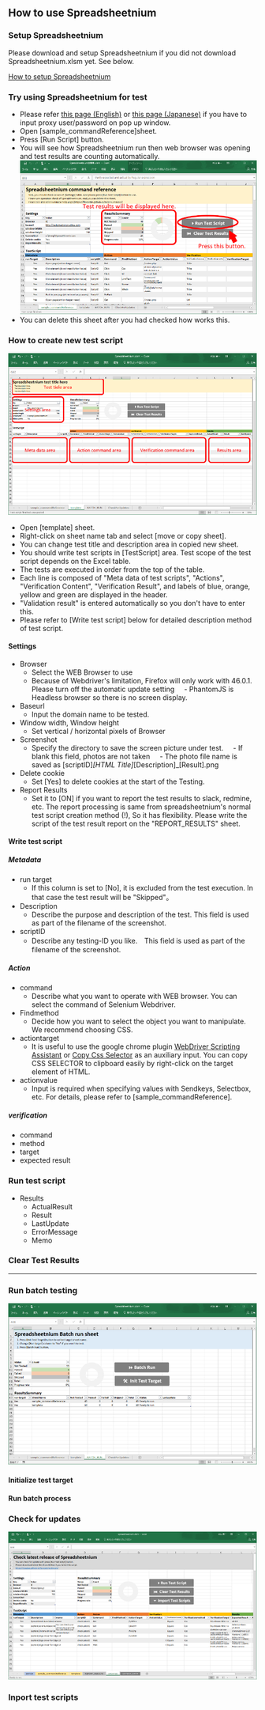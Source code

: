 ## How to use Spreadsheetnium

### Setup Spreadsheetnium
Please download and setup Spreadsheetnium if you did not download Spreadsheetnium.xlsm yet. See below.

[How to setup Spreadsheetnium](./howToSetupSpreadsheetnium.html)

### Try using Spreadsheetnium for test

- Please refer [this page (English)](http://stackoverflow.com/questions/25686108/fiddler-gateway-proxy-username-password) or  [this page (Japanese)](http://qiita.com/Nuits/items/1bd84b45b0b092527d8d) if you have to input proxy user/password on pop up window.
- Open [sample_commandReference]sheet.
- Press [Run Script] button.
- You will see how Spreadsheetnium run then web browser was opening and   test results are counting automatically.
![Try using Spreadsheetnium for test](img/try.png "Try using Spreadsheetnium for test")
- You can delete this sheet after you had checked how works this.


### How to create new test script

![How to create new test script](img/write.png "How to create new test script")

- Open [template] sheet.
- Right-click on sheet name tab and select [move or copy sheet].
- You can change test title and description area in copied new sheet.
- You should write test scripts in [TestScript] area. Test scope of the test script depends on the Excel table.
- The tests are executed in order from the top of the table.
- Each line is composed of "Meta data of test scripts", "Actions", "Verification Content", "Verification Result", and labels of blue, orange, yellow and green are displayed in the header.
- "Validation result" is entered automatically so you don't have to enter this.
- Please refer to [Write test script] below for detailed description method of test script.



#### Settings

- Browser
	- Select the WEB Browser to use
	- Because of Webdriver's limitation, Firefox will only work with 46.0.1. Please turn off the automatic update setting
    - PhantomJS is Headless browser so there is no screen display.
- Baseurl
	- Input the domain name to be tested.
- Window width, Window height
	- Set vertical / horizontal pixels of Browser
- Screenshot
	- Specify the directory to save the screen picture under test.
    - If blank this field, photos are not taken
    - The photo file name is saved as [scriptID]_[HTML Title]_[Description]_[Result].png
- Delete cookie
	- Set [Yes] to delete cookies at the start of the Testing.
- Report Results
	- Set it to [ON] if you want to report the test results to slack, redmine, etc. The report processing is same from spreadsheetnium's normal test script creation method (!), So it has flexibility. Please write the script of the test result report on the "REPORT_RESULTS" sheet.

#### Write test script

##### Metadata
- run target
    - If this column is set to [No], it is excluded from the test execution. In that case the test result will be "Skipped"。
- Description
    - Describe the purpose and description of the test. This field is used as part of the filename of the screenshot.
- scriptID
    - Describe any testing-ID you like.　This field is used as part of the filename of the screenshot.

#####  Action
- command
    - Describe what you want to operate with WEB browser. You can select the command of Selenium Webdriver.
- Findmethod
    - Decide how you want to select the object you want to manipulate. We recommend choosing CSS.
- actiontarget
    - It is useful to use the google chrome plugin [WebDriver Scripting Assistant](https://chrome.google.com/webstore/detail/webdriver-scripting-assis/defeagjagbpfggackgppbadbafdfbjfo) or [Copy Css Selector](https://chrome.google.com/webstore/detail/copy-css-selector/kemkenbgbgodoglfkkejbdcpojnodnkg) as an auxiliary input. You can copy CSS SELECTOR to clipboard easily by right-click on the target element of HTML.
- actionvalue
	- Input is required when specifying values with Sendkeys, Selectbox, etc. For details, please refer to [sample_commandReference].

#####  verification

- command
- method
- target
- expected result


### Run test script

- Results
	- ActualResult
    - Result
    - LastUpdate
    - ErrorMessage
    - Memo

### Clear Test Results

----

### Run batch testing

![Run batch test script](img/batch.png "Run batch test script")

#### Initialize test target

#### Run batch process

### Check for updates

![Check for update](img/update.png "Check for update")

### Inport test scripts



